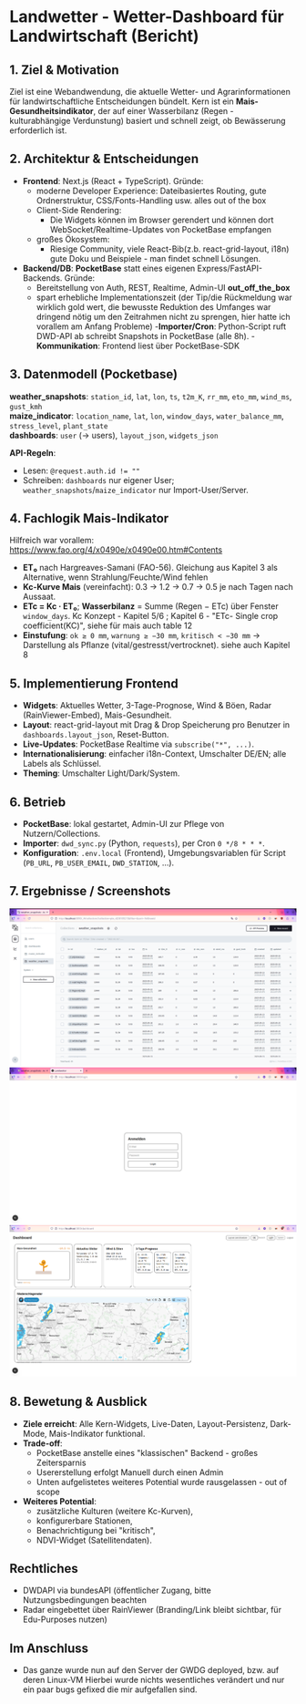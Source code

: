 # Landwetter - Wetter-Dashboard für Landwirtschaft (Bericht)

## 1. Ziel & Motivation
Ziel ist eine Webandwendung, die aktuelle Wetter- und Agrarinformationen für landwirtschaftliche
Entscheidungen bündelt. Kern ist ein **Mais-Gesundheitsindikator**, der auf einer Wasserbilanz
(Regen - kulturabhängige Verdunstung) basiert und schnell zeigt,
ob Bewässerung erforderlich ist.


## 2. Architektur & Entscheidungen

- **Frontend**: Next.js (React + TypeScript). Gründe: 
	- moderne Developer Experience: Dateibasiertes Routing, gute Ordnerstruktur,
	CSS/Fonts-Handling usw. alles out of the box
	- Client-Side Rendering:
	  - Die Widgets können im Browser gerendert und können dort WebSocket/Realtime-Updates von PocketBase empfangen
	- großes Ökosystem:
	  - Riesige Community, viele React-Bib(z.b. react-grid-layout, i18n) gute Doku und Beispiele - man findet schnell Lösungen.
- **Backend/DB**: **PocketBase** statt eines eigenen Express/FastAPI-Backends. Gründe:
  - Bereitstellung von Auth, REST, Realtime, Admin-UI **out_off_the_box**
  - spart erhebliche Implementationszeit (der Tip/die Rückmeldung war wirklich gold wert, die bewusste Reduktion des Umfanges war dringend nötig um den Zeitrahmen nicht zu sprengen, hier hatte ich vorallem am Anfang Probleme) 
  -**Importer/Cron**: Python-Script ruft DWD-API ab schreibt Snapshots in PocketBase (alle 8h).
  -**Kommunikation**: Frontend liest über PocketBase-SDK
  
## 3. Datenmodell (Pocketbase)
**weather_snapshots**: `station_id`, `lat`, `lon`, `ts`, `t2m_K`, `rr_mm`, `eto_mm`, `wind_ms`, `gust_kmh`  
**maize_indicator**: `location_name`, `lat`, `lon`, `window_days`, `water_balance_mm`, `stress_level`, `plant_state`  
**dashboards**: `user` (-> users), `layout_json`, `widgets_json`

**API-Regeln**:  
- Lesen: `@request.auth.id != ""`  
- Schreiben: `dashboards` nur eigener User; `weather_snapshots`/`maize_indicator` nur Import-User/Server.

## 4. Fachlogik Mais-Indikator
Hilfreich war vorallem: https://www.fao.org/4/x0490e/x0490e00.htm#Contents
- **ET₀** nach Hargreaves-Samani (FAO-56). Gleichung aus Kapitel 3 als Alternative,
wenn Strahlung/Feuchte/Wind fehlen
- **Kc-Kurve Mais** (vereinfacht): 0.3 -> 1.2 -> 0.7 -> 0.5 je nach Tagen nach Aussaat.
- **ETc = Kc · ET₀**; **Wasserbilanz** = Summe (Regen − ETc) über Fenster `window_days`. Kc Konzept - Kapitel 5/6 ; Kapitel 6 - "ETc- Single crop coefficient(KC)", siehe für mais auch table 12
- **Einstufung**: `ok ≥ 0 mm`, `warnung ≥ −30 mm`, `kritisch < −30 mm` -> Darstellung als Pflanze (vital/gestresst/vertrocknet). siehe auch Kapitel 8


## 5. Implementierung Frontend
- **Widgets**: Aktuelles Wetter, 3-Tage-Prognose, Wind & Böen, Radar (RainViewer-Embed), Mais-Gesundheit.
- **Layout**: react-grid-layout mit Drag & Drop Speicherung pro Benutzer in `dashboards.layout_json`, Reset-Button.
- **Live-Updates**: PocketBase Realtime via `subscribe("*", ...)`.
- **Internationalisierung**: einfacher i18n-Context, Umschalter DE/EN; alle Labels als Schlüssel.
- **Theming**: Umschalter Light/Dark/System.

## 6. Betrieb
- **PocketBase**: lokal gestartet, Admin-UI zur Pflege von Nutzern/Collections.
- **Importer**: `dwd_sync.py` (Python, `requests`), per Cron `0 */8 * * *`.
- **Konfiguration**: `.env.local` (Frontend), Umgebungsvariablen für Script (`PB_URL`, `PB_USER_EMAIL`, `DWD_STATION`, …).

## 7. Ergebnisse / Screenshots
![AdminUI](./Admin_UI_Collections.png)
![Login](./Login.png)
![Dashboard](./Dashboard_Screenshot.png)
## 8. Bewetung & Ausblick
- **Ziele erreicht**: Alle Kern-Widgets, Live-Daten, Layout-Persistenz, Dark-Mode,
Mais-Indikator funktional.
- **Trade-off**: 
  - PocketBase anstelle eines "klassischen" Backend - großes Zeitersparnis
  - Usererstellung erfolgt Manuell durch einen Admin
  - Unten aufgelistetes weiteres Potential wurde rausgelassen - out of scope
- **Weiteres Potential**:
  - zusätzliche Kulturen (weitere Kc-Kurven),
  - konfigurerbare Stationen,
  - Benachrichtigung bei "kritisch",
  - NDVI-Widget (Satellitendaten).
  
## Rechtliches
- DWDAPI via bundesAPI (öffentlicher Zugang, bitte Nutzungsbedingungen beachten
- Radar eingebettet über RainViewer (Branding/Link bleibt sichtbar, für Edu-Purposes nutzen)

## Im Anschluss
- Das ganze wurde nun auf den Server der GWDG deployed, bzw. auf deren Linux-VM
  Hierbei wurde nichts wesentliches verändert und nur ein paar bugs gefixed die mir aufgefallen sind.
